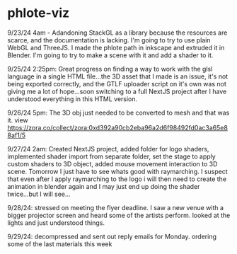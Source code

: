 # phlote-viz

9/23/24 4am - Adandoning StackGL as a library because the resources are scarce, and the documentation is lacking. I'm going to try to use plain WebGL and ThreeJS. I made the phlote path in inkscape and extruded it in Blender. I'm going to try to make a scene with it and add a shader to it. 

9/25/24 2:25pm: Great progress on finding a way to work with the glsl language in a single HTML file...the 3D asset that I made is an issue, it's not being exported correctly, and the GTLF uploader script on it's own was not giving me a lot of hope...soon switching to a full NextJS project after I have understood everything in this HTML version. 

9/26/24 5pm: The 3D obj just needed to be converted to mesh and that was it. view https://zora.co/collect/zora:0xd392a90cb2eba96a2d6f98492fd0ac3a65e88af1/5

9/27/24 2am: Created NextJS project, added folder for logo shaders, implemented shader import from separate folder, set the stage to apply custom shaders to 3D object, added mouse movement interaction to 3D scene. Tomorrow I just have to see whats good with raymarching. I suspect that even after I apply raymarching to the logo i will then need to create the animation in blender again and I may just end up doing the shader twice...but I will see...

9/28/24: stressed on meeting the flyer deadline. I saw a new venue with a bigger projector screen and heard some of the artists perform. looked at the lights and just understood things. 

9/29/24: decompressed and sent out reply emails for Monday. ordering some of the last materials this week